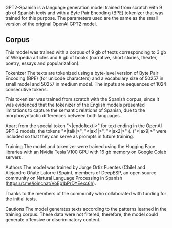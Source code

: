 GPT2-Spanish is a language generation model trained from scratch with 9 gb of Spanish texts and with a Byte Pair Encoding (BPE) tokenizer that was trained for this purpose. The parameters used are the same as the small version of the original OpenAI GPT2 model.

## Corpus
This model was trained with a corpus of 9 gb of texts corresponding to 3 gb of Wikipedia articles and 6 gb of books (narrative, short stories, theater, poetry, essays and popularization).

Tokenizer
The texts are tokenized using a byte-level version of Byte Pair Encoding (BPE) (for unicode characters) and a vocabulary size of 50257 in small model and 50257 in medium model. The inputs are sequences of 1024 consecutive tokens.

This tokenizer was trained from scratch with the Spanish corpus, since it was evidenced that the tokenizer of the English models presented limitations to capture the semantic relations of Spanish, due to the morphosyntactic differences between both languages.

Apart from the special token "<|endoftext|>" for text ending in the OpenAI GPT-2 models, the tokens "<|talk|>", "<|ax1|>", "<|ax2|>" (..)"<|ax9|>" were included so that they can serve as prompts in future training.

Training
The model and tokenizer were trained using the Hugging Face libraries with an Nvidia Tesla V100 GPU with 16 gb memory on Google Colab servers.

Authors
The model was trained by Jorge Ortiz Fuentes (Chile) and Alejandro Oñate Latorre (Spain), members of DeepESP, an open source community on Natural Language Processing in Spanish (https://t.me/joinchat/VoEp1bPrDYEexc6h).

Thanks to the members of the community who collaborated with funding for the initial tests.

Cautions
The model generates texts according to the patterns learned in the training corpus. These data were not filtered, therefore, the model could generate offensive or discriminatory content.


